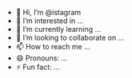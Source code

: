 - 👋 Hi, I’m @istagram
- 👀 I’m interested in ...
- 🌱 I’m currently learning ...
- 💞️ I’m looking to collaborate on ...
- 📫 How to reach me ...
- 😄 Pronouns: ...
- ⚡ Fun fact: ...

<!---
Wislot/Wislot is a ✨ special ✨ repository because its `README.md` (this file) appears on your GitHub profile.
You can click the Preview link to take a look at your changes.
--->
